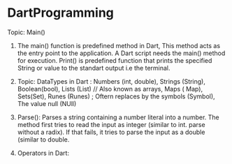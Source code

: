 # DartProgramming
Topic: Main()
1.  The main() function is predefined method in Dart, This method acts as the entry point to the application. A Dart script needs the main() method for execution. Print() is predefined function that prints the specified String or value to the standart output i.e the terminal.

2. Topic: DataTypes in Dart :
Numbers (int, double),
Strings (String),
Boolean(bool),
Lists (List) // Also known as arrays,
Maps ( Map),
Sets(Set),
Runes (Runes) ; Oftern replaces by the symbols (Symbol),
The value null (NUll)

3. Parse(): Parses a string containing a number literal into a number. The method first tries to read the input as integer (similar to int. parse without a radix). If that fails, it tries to parse the input as a double (similar to double.

4. Operators in Dart:
